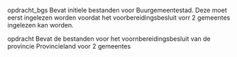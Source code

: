 opdracht_bgs
Bevat initiele bestanden voor Buurgemeentestad.
Deze moet eerst ingelezen worden voordat het voorbereidingsbesluit vorr 2 gemeentes ingelezen kan worden.

opdracht
Bevat de bestanden voor het voornbereidingsbesluit van de provincie Provincieland voor 2 gemeentes
